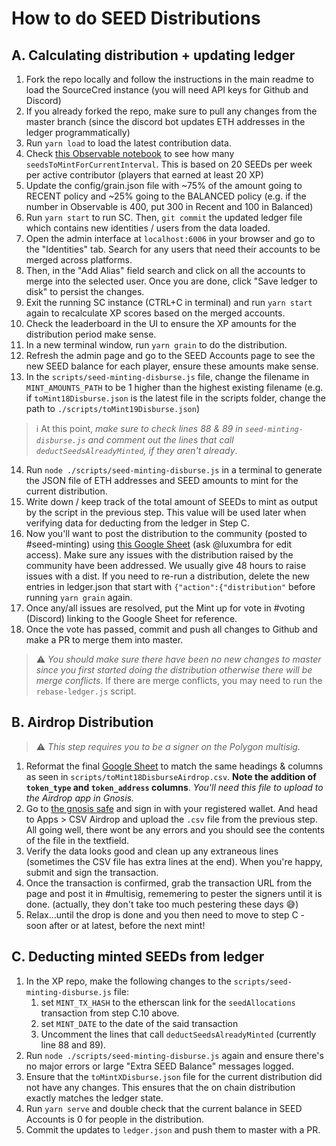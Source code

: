 # How to do SEED Distributions

## A. Calculating distribution + updating ledger
1. Fork the repo locally and follow the instructions in the main readme to load the SourceCred instance (you will need API keys for Github and Discord)
2. If you already forked the repo, make sure to pull any changes from the master branch (since the discord bot updates ETH addresses in the ledger programmatically)
3. Run `yarn load` to load the latest contribution data.
4. Check [this Observable notebook](https://observablehq.com/@hammadj/metagame-active-contributors) to see how many `seedsToMintForCurrentInterval`. This is based on 20 SEEDs per week per active contributor (players that earned at least 20 XP)
5. Update the config/grain.json file with ~75% of the amount going to RECENT policy and ~25% going to the BALANCED policy (e.g. if the number in Observable is 400, put 300 in Recent and 100 in Balanced)
6. Run `yarn start` to run SC. Then, `git commit` the updated ledger file which contains new identities / users from the data loaded.
7. Open the admin interface at `localhost:6006` in your browser and go to the "Identities" tab. Search for any users that need their accounts to be merged across platforms.
8. Then, in the "Add Alias" field search and click on all the accounts to merge into the selected user. Once you are done, click "Save ledger to disk" to persist the changes.
9. Exit the running SC instance (CTRL+C in terminal) and run `yarn start` again to recalculate XP scores based on the merged accounts.
10. Check the leaderboard in the UI to ensure the XP amounts for the distribution period make sense.
11. In a new terminal window, run `yarn grain` to do the distribution.
12. Refresh the admin page and go to the SEED Accounts page to see the new SEED balance for each player, ensure these amounts make sense.
13. In the `scripts/seed-minting-disburse.js` file, change the filename in `MINT_AMOUNTS_PATH` to be 1 higher than the highest existing filename (e.g. if `toMint18Disburse.json` is the latest file in the scripts folder, change the path to `./scripts/toMint19Disburse.json`)
> ℹ️ At this point, *make sure to check lines 88 & 89 in `seed-minting-disburse.js` and comment out the lines that call `deductSeedsAlreadyMinted`, if they aren't already*.
14. Run `node ./scripts/seed-minting-disburse.js` in a terminal to generate the JSON file of ETH addresses and SEED amounts to mint for the current distribution.
15. Write down / keep track of the total amount of SEEDs to mint as output by the script in the previous step. This value will be used later when verifying data for deducting from the ledger in Step C.
16. Now you'll want to post the distribution to the community (posted to #seed-minting) using [this Google Sheet](https://docs.google.com/spreadsheets/d/1m8XGjFnTpozt5BBlCZgHen09msimS3HHIT2Sb5Shuro/edit?usp=sharing) (ask @luxumbra for edit access). Make sure any issues with the distribution raised by the community have been addressed. We usually give 48 hours to raise issues with a dist. If you need to re-run a distribution, delete the new entries in ledger.json that start with `{"action":{"distribution"` before running `yarn grain` again.
17. Once any/all issues are resolved, put the Mint up for vote in #voting (Discord) linking to the Google Sheet for reference.
18. Once the vote has passed, commit and push all changes to Github and make a PR to merge them into master.
> ⚠️ *You should make sure there have been no new changes to master since you first started doing the distribution otherwise there will be merge conflicts*. If there are merge conflicts, you may need to run the `rebase-ledger.js` script.

## B. Airdrop Distribution
> ⚠️ *This step requires you to be a signer on the Polygon multisig.*

1. Reformat the final [Google Sheet](https://docs.google.com/spreadsheets/d/1m8XGjFnTpozt5BBlCZgHen09msimS3HHIT2Sb5Shuro/edit?usp=sharing) to match the same headings & columns as seen in `scripts/toMint18DisburseAirdrop.csv`. **Note the addition of `token_type` and `token_address` columns**. *You'll need this file to upload to the Airdrop app in Gnosis.*
2. Go to [the gnosis safe](https://gnosis-safe.io/app/matic:0xbaF60086Da36033B458B892e2432958e219F4Ed6) and sign in with your registered wallet. And head to Apps > CSV Airdrop and upload the `.csv` file from the previous step. All going well, there wont be any errors and you should see the contents of the file in the textfield.
3. Verify the data looks good and clean up any extraneous lines (sometimes the CSV file has extra lines at the end). When you're happy, submit and sign the transaction.
4. Once the transaction is confirmed, grab the transaction URL from the page and post it in #multisig, rememering to pester the signers until it is done. (actually, they don't take too much pestering these days 😅)
5. Relax...until the drop is done and you then need to move to step C - soon after or at latest, before the next mint!



## C. Deducting minted SEEDs from ledger

1. In the XP repo, make the following changes to the `scripts/seed-minting-disburse.js` file:
   1. set `MINT_TX_HASH` to the etherscan link for the `seedAllocations` transaction from step C.10 above.
   2. set `MINT_DATE` to the date of the said transaction
   3. Uncomment the lines that call `deductSeedsAlreadyMinted` (currently line 88 and 89).
2. Run `node ./scripts/seed-minting-disburse.js` again and ensure there's no major errors or large "Extra SEED Balance" messages logged.
3. Ensure that the `toMintXDisburse.json` file for the current distribution did not have any changes. This ensures that the on chain distribution exactly matches the ledger state.
4. Run `yarn serve` and double check that the current balance in SEED Accounts is 0 for people in the distribution.
5. Commit the updates to `ledger.json` and push them to master with a PR.
